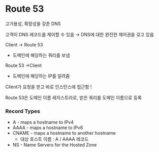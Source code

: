 # Route 53

고가용성, 확장성을 갖춘 DNS

고객이 DNS 레코드를 제어할 수 있음 → DNS에 대한 완전한 제어권을 갖고 있음

Client → Route 53 

- 도메인에 해당하는 쿼리를 보냄

Route 53 →Client 

- 도메인에 해당하는 IP를 알려줌

Client가 요청을 받고 바로 인스턴스에 접근함 !

Route 53은 도메인 이름 레지스트라로, 받은 쿼리를 도메인 이름으로 등록 

### Record Types

- A - maps a hostname to IPv4
- AAAA - maps a hostname to IPv6
- CNAME - maps a hostname to another hostname
    - 대상 호스트 이름 : A / AAAA 레코드
- NS - Name Servers for the Hosted Zone
